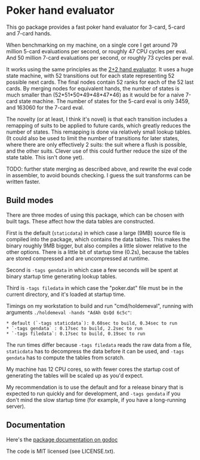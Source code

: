 Poker hand evaluator
====================

This go package provides a fast poker hand evaluator for 3-card,
5-card and 7-card hands.

When benchmarking on my machine, on a single core I get around
79 million 5-card evaluations per second, or roughly 47 CPU cycles
per eval. And 50 million 7-card evaluations per second, or
roughly 73 cycles per eval.

It works using the same principles as the [2+2 hand evaluator](http://archives1.twoplustwo.com/showflat.php?Cat=0&Number=8513906).
It uses a huge state machine, with 52 transitions out for each state representing
52 possible next cards. The final nodes contain 52 ranks for each of the
52 last cards. By merging nodes for equivalent hands, the number of
states is much smaller than (52\*51\*50\*49\*48\*47\*46) as it would be
for a naive 7-card state machine. The number of states for the 5-card
eval is only 3459, and 163060 for the 7-card eval.

The novelty (or at least, I think it's novel) is that each transition
includes a remapping of suits to be applied to future cards, which greatly
reduces the number of states. This remapping is done via relatively
small lookup tables. (It could also be used to limit the number
of transitions for later states, where there are only effectively 2 suits:
the suit where a flush is possible, and the other suits. Clever use
of this could further reduce the size of the state table. This isn't done yet).

TODO: further state merging as described above, and rewrite the eval code
in assembler, to avoid bounds checking. I guess the suit transforms can
be written faster.

Build modes
-----------

There are three modes of using this package, which can be chosen
with built tags. These affect how the data tables are constructed.

First is the default (`staticdata`) in which case a large (9MB) source file
is compiled into the package, which contains the data tables. This makes
the binary roughly 9MB bigger, but also compiles a little slower relative
to the other options. There is a little bit of startup time (0.2s), because the tables are stored compressed and are uncompressed at runtime.

Second is `-tags gendata` in which case a few seconds will be spent at
binary startup time generating lookup tables.

Third is `-tags filedata` in which case the "poker.dat"
file must be in the current directory, and it's loaded at startup time.

Timings on my workstation to build and run "cmd/holdemeval", running with
arguments `./holdemeval -hands "AdAh QsQd 6c5c"`:

    * default (`-tags staticdata`): 0.60sec to build, 0.34sec to run
    * `-tags gendata` : 0.17sec to build, 2.2sec to run
    * `-tags filedata`: 0.17sec to build, 0.19sec to run

The run times differ because `-tags filedata` reads the raw data
from a file, `staticdata` has to decompress the data before
it can be used, and `-tags gendata` has to compute the tables from scratch.

My machine has 12 CPU cores, so with fewer cores the startup cost of generating
the tables will be scaled up as you'd expect.

My recommendation is to use the default and for a release binary that is expected to run quickly and for development, and `-tags gendata` if you don't
mind the slow startup time (for example, if you have a long-running server).

Documentation
-------------

Here's the [package documentation on godoc](https://godoc.org/github.com/paulhankin/poker)

The code is MIT licensed (see LICENSE.txt).
